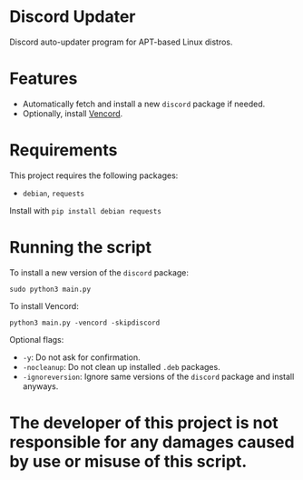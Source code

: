 # Discord Updater
Discord auto-updater program for APT-based Linux distros.

# Features
- Automatically fetch and install a new `discord` package if needed.
- Optionally, install [Vencord](https://vencord.dev).

# Requirements
This project requires the following packages:
- `debian`, `requests`

Install with `pip install debian requests`

# Running the script
To install a new version of the `discord` package:

`sudo python3 main.py`

To install Vencord:

`python3 main.py -vencord -skipdiscord`

Optional flags:
- `-y`: Do not ask for confirmation.
- `-nocleanup`: Do not clean up installed `.deb` packages.
- `-ignoreversion`: Ignore same versions of the `discord` package and install anyways.

# The developer of this project is not responsible for any damages caused by use or misuse of this script.
